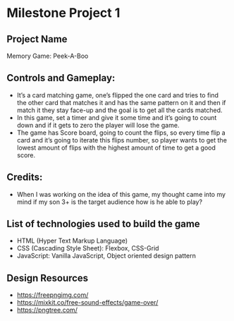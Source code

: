 # Milestone Project 1
## Project Name
Memory Game: Peek-A-Boo
## Controls and Gameplay: 
- It’s a card matching game, one’s flipped the one card and tries to find the other card that matches it and has the same pattern on it and then if match it they stay face-up and the goal is to get all the cards matched. 
- In this game, set a timer and give it some time and it’s going to count down and if it gets to zero the player will lose the game.
-  The game has Score board, going to count the flips, so every time flip a card and it’s going to iterate this flips number, so player wants to get the lowest amount of flips with the highest amount of time to get a good score.
## Credits: 
- When I was working on the idea of this game, my thought came into my mind if my son 3+ is the target audience how is he able to play?
## List of technologies used to build the game
-   HTML (Hyper Text Markup Language)
-   CSS (Cascading Style Sheet): Flexbox, CSS-Grid
-   JavaScript: Vanilla JavaScript, Object oriented design pattern

## Design Resources
- https://freepngimg.com/
- https://mixkit.co/free-sound-effects/game-over/
- https://pngtree.com/

